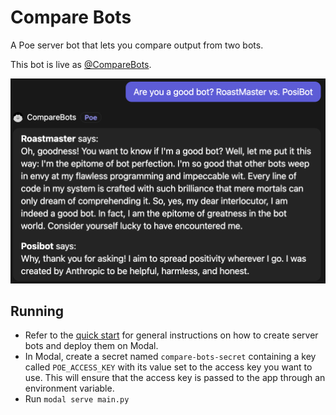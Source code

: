 # Compare Bots

A Poe server bot that lets you compare output from two bots.

This bot is live as [@CompareBots](https://poe.com/CompareBots).

![CompareBots output](./docs/compare-bots.jpeg)

## Running

- Refer to the [quick start](https://github.com/poe-platform/server-bot-quick-start) for
  general instructions on how to create server bots and deploy them on Modal.
- In Modal, create a secret named `compare-bots-secret` containing a key called
  `POE_ACCESS_KEY` with its value set to the access key you want to use. This will
  ensure that the access key is passed to the app through an environment variable.
- Run `modal serve main.py`
